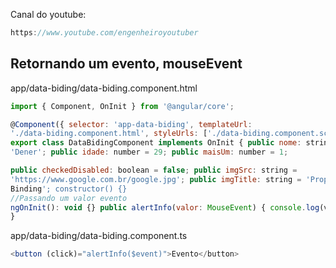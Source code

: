 Canal do youtube:

```js
https://www.youtube.com/engenheiroyoutuber
```

## Retornando um evento, mouseEvent

app/data-biding/data-biding.component.html

```js
import { Component, OnInit } from '@angular/core';

@Component({ selector: 'app-data-biding', templateUrl:
'./data-biding.component.html', styleUrls: ['./data-biding.component.scss'], })
export class DataBidingComponent implements OnInit { public nome: string =
'Dener'; public idade: number = 29; public maisUm: number = 1;

public checkedDisabled: boolean = false; public imgSrc: string =
'https://www.google.com.br/google.jpg'; public imgTitle: string = 'Property
Binding'; constructor() {}
//Passando um valor evento
ngOnInit(): void {} public alertInfo(valor: MouseEvent) { console.log(valor); }
}
```

app/data-biding/data-biding.component.ts

```js
<button (click)="alertInfo($event)">Evento</button>
```
